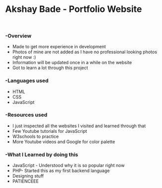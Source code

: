 <h1>Akshay Bade - Portfolio Website</h1>
<br>
<h3>-Overview</h3>
<ul>
  <li>Made to get more experience in development</li>
  <li>Photos of mine are not added as I have no professional looking photos right now :)</li>
  <li>Information will be updated once in a while on the website</li>
  <li>Got to learn a lot through this project</li>
</ul>

<h3>-Languages used</h3>
<ul>
  <li>HTML </li>
  <li>CSS</li>
  <li>JavaScript</li>
</ul>

<h3>-Resources used</h3>
<ul>
  <li>I just inspected all the websites I visited and learned through that</li>
  <li>Few Youtube tutorials for JavaScript</li>
  <li>W3schools to practice</li>
  <li>More Youtube videos and Google for color palette</li>
</ul>

<h3>-What I Learned by doing this</h3>
<ul>
  <li>JavaScript - Understood why it is so popular right now</li>
  <li>PHP- Started this as my first backend language</li>
  <li>Designing stuff</li>
  <li>PATIENCEEE </li>
</ul>


